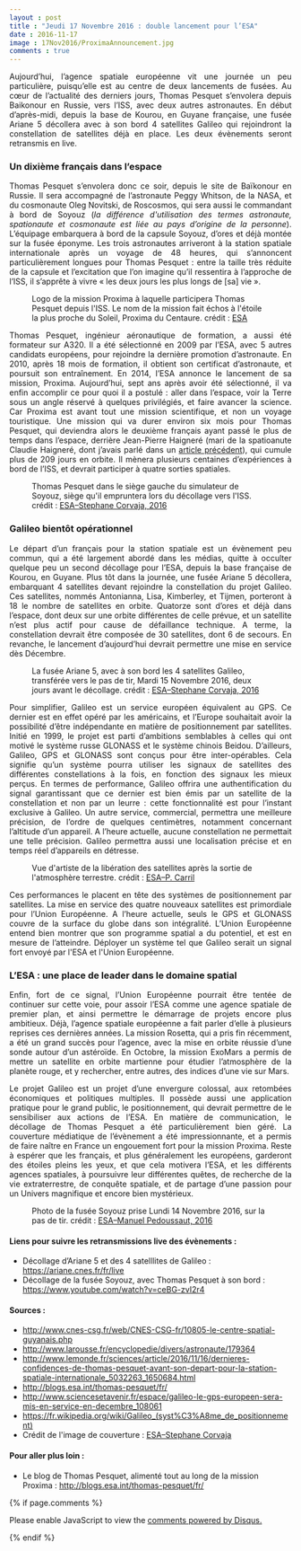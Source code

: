 ```yaml
---
layout : post
title : "Jeudi 17 Novembre 2016 : double lancement pour l’ESA"
date : 2016-11-17
image : 17Nov2016/ProximaAnnouncement.jpg
comments : true
---
```


<p class="intro" style="text-align: justify;"><span class="dropcap">A</span>ujourd’hui, l’agence spatiale européenne vit une journée un peu particulière, puisqu’elle est au centre de deux lancements de fusées. Au cœur de l’actualité des derniers jours, Thomas Pesquet s’envolera depuis Baikonour en Russie, vers l’ISS, avec deux autres astronautes. En début d’après-midi, depuis la base de Kourou, en Guyane française, une fusée Ariane 5 décollera avec à son bord 4 satellites Galileo qui rejoindront la constellation de satellites déjà en place. Les deux évènements seront retransmis en live.</p>

### Un dixième français dans l’espace

<p style="text-align: justify;">Thomas Pesquet s’envolera donc ce soir, depuis le site de Baïkonour en Russie. Il sera accompagné de l’astronaute Peggy Whitson, de la NASA, et du cosmonaute Oleg Novitski, de Roscosmos, qui sera aussi le commandant à bord de Soyouz (<em>la différence d'utilisation des termes astronaute, spationaute et cosmonaute est liée au pays d’origine de la personne</em>). L’équipage embarquera à bord de la capsule Soyouz, d’ores et déjà montée sur la fusée éponyme. Les trois astronautes arriveront à la station spatiale internationale après un voyage de 48 heures, qui s’annoncent particulièrement longues pour Thomas Pesquet : entre la taille très réduite de la capsule et l’excitation que l’on imagine qu’il ressentira à l’approche de l’ISS, il s’apprête à vivre « les deux jours les plus longs de [sa] vie ».</p>

<figure>
	<img src="{{ '/assets/img/17Nov2016/ProximaLogo.jpg' | prepend: site.baseurl }}" alt=""> 
	<figcaption>Logo de la mission Proxima à laquelle participera Thomas Pesquet depuis l'ISS. Le nom de la mission fait échos à l'étoile la plus proche du Soleil, Proxima du Centaure. crédit : <a href="http://www.esa.int/spaceinimages/Images/2015/11/Proxima_mission_logo">ESA</a></figcaption>
</figure>

<p style="text-align: justify;">Thomas Pesquet, ingénieur aéronautique de formation, a aussi été formateur sur A320. Il a été sélectionné en 2009 par l’ESA, avec 5 autres candidats européens, pour rejoindre la dernière promotion d’astronaute. En 2010, après 18 mois de formation, il obtient son certificat d’astronaute, et poursuit son entraînement. En 2014, l’ESA annonce le lancement de sa mission, Proxima. Aujourd’hui, sept ans après avoir été sélectionné, il va enfin accomplir ce pour quoi il a postulé : aller dans l’espace, voir la Terre sous un angle réservé à quelques privilégiés, et faire avancer la science. Car Proxima est avant tout une mission scientifique, et non un voyage touristique. Une mission qui va durer environ six mois pour Thomas Pesquet, qui deviendra alors le deuxième français ayant passé le plus de temps dans l’espace, derrière Jean-Pierre Haigneré (mari de la spatioanute Claudie Haigneré, dont j’avais parlé dans un <a href="http://www.charlesgabouleaud.fr/blog/village-lunaire-utopie-ou-realite/">article précédent</a>), qui cumule plus de 209 jours en orbite. Il mènera plusieurs centaines d’expériences à bord de l’ISS, et devrait participer à quatre sorties spatiales.</p>

<figure>
	<img src="{{ '/assets/img/17Nov2016/ThomasPesquetTraining.jpg' | prepend: site.baseurl }}" alt=""> 
	<figcaption>Thomas Pesquet dans le siège gauche du simulateur de Soyouz, siège qu'il empruntera lors du décollage vers l'ISS. crédit : <a href="http://www.esa.int/spaceinimages/Images/2016/10/Thomas_Pesquet_during_training_at_GCTC2">ESA–Stephane Corvaja, 2016</a></figcaption>
</figure>

### Galileo bientôt opérationnel

<p style="text-align: justify;">Le départ d’un français pour la station spatiale est un évènement peu commun, qui a été largement abordé dans les médias, quitte à occulter quelque peu un second décollage pour l’ESA, depuis la base française de Kourou, en Guyane. Plus tôt dans la journée, une fusée Ariane 5 décollera, embarquant 4 satellites devant rejoindre la constellation du projet Galileo. Ces satellites, nommés Antonianna, Lisa, Kimberley, et Tijmen, porteront à 18 le nombre de satellites en orbite. Quatorze sont d’ores et déjà dans l’espace, dont deux sur une orbite différentes de celle prévue, et un satellite n’est plus actif pour cause de défaillance technique. A terme, la constellation devrait être composée de 30 satellites, dont 6 de secours. En revanche, le lancement d’aujourd’hui devrait permettre une mise en service dès Décembre.</p>

<figure>
	<img src="{{ '/assets/img/17Nov2016/Ariane5.jpg' | prepend: site.baseurl }}" alt=""> 
	<figcaption>La fusée Ariane 5, avec à son bord les 4 satellites Galileo, transférée vers le pas de tir, Mardi 15 Novembre 2016, deux jours avant le décollage. crédit : <a href="http://www.esa.int/spaceinimages/Images/2016/11/Transfer_of_Ariane_5_flight_VA233_from_the_BAF_to_the_launch_pad22">ESA–Stephane Corvaja, 2016</a></figcaption>
</figure>

<p style="text-align: justify;">Pour simplifier, Galileo est un service européen équivalent au GPS. Ce dernier est en effet opéré par les américains, et l’Europe souhaitait avoir la possibilité d’être indépendante en matière de positionnement par satellites. Initié en 1999, le projet est parti d’ambitions semblables à celles qui ont motivé le système russe GLONASS et le système chinois Beidou. D’ailleurs, Galileo, GPS et GLONASS sont conçus pour être inter-opérables. Cela signifie qu’un système pourra utiliser les signaux de satellites des différentes constellations à la fois, en fonction des signaux les mieux perçus. En termes de performance, Galileo offrira une authentification du signal garantissant que ce dernier est bien émis par un satellite de la constellation et non par un leurre : cette fonctionnalité est pour l’instant exclusive à Galileo. Un autre service, commercial, permettra une meilleure précision, de l’ordre de quelques centimètres, notamment concernant l’altitude d’un appareil. A l’heure actuelle, aucune constellation ne permettait une telle précision. Galileo permettra aussi une localisation précise et en temps réel d’appareils en détresse.</p>

<figure>
	<img src="{{ '/assets/img/17Nov2016/GalileoDeployment.jpg' | prepend: site.baseurl }}" alt=""> 
	<figcaption>Vue d'artiste de la libération des satellites après la sortie de l'atmosphère terrestre. crédit : <a href="http://www.esa.int/spaceinimages/Images/2016/11/Quad_satellites_see_space">ESA–P. Carril</a></figcaption>
</figure>

<p style="text-align: justify;">Ces performances le placent en tête des systèmes de positionnement par satellites. La mise en service des quatre nouveaux satellites est primordiale pour l’Union Européenne. A l’heure actuelle, seuls le GPS et GLONASS couvre de la surface du globe dans son intégralité. L’Union Européenne entend bien montrer que son programme spatial a du potentiel, et est en mesure de l’atteindre. Déployer un système tel que Galileo serait un signal fort envoyé par l'ESA et l'Union Européenne.</p>

### L’ESA : une place de leader dans le domaine spatial

<p style="text-align: justify;">Enfin, fort de ce signal, l’Union Européenne pourrait être tentée de continuer sur cette voie, pour assoir l’ESA comme une agence spatiale de premier plan, et ainsi permettre le démarrage de projets encore plus ambitieux. Déjà, l’agence spatiale européenne a fait parler d’elle à plusieurs reprises ces dernières années. La mission Rosetta, qui a pris fin récemment, a été un grand succès pour l’agence, avec la mise en orbite réussie d’une sonde autour d’un astéroïde. En Octobre, la mission ExoMars a permis de mettre un satellite en orbite martienne pour étudier l’atmosphère de la planète rouge, et y rechercher, entre autres, des indices d’une vie sur Mars.</p>

<p style="text-align: justify;">Le projet Galileo est un projet d’une envergure colossal, aux retombées économiques et politiques multiples. Il possède aussi une application pratique pour le grand public, le positionnement, qui devrait permettre de le sensibiliser aux actions de l’ESA. En matière de communication, le décollage de Thomas Pesquet a été particulièrement bien géré. La couverture médiatique de l’évènement a été impressionnante, et a permis de faire naître en France un engouement fort pour la mission Proxima. Reste à espérer que les français, et plus généralement les européens, garderont des étoiles pleins les yeux, et que cela motivera l’ESA, et les différents agences spatiales, à poursuivre leur différentes quêtes, de recherche de la vie extraterrestre, de conquête spatiale, et de partage d’une passion pour un Univers magnifique et encore bien mystérieux.</p>

<figure>
	<img src="{{ '/assets/img/17Nov2016/SoyouzRocket.jpg' | prepend: site.baseurl }}" alt=""> 
	<figcaption>Photo de la fusée Soyouz prise Lundi 14 Novembre 2016, sur la pas de tir. crédit : <a href="http://www.esa.int/spaceinimages/Images/2016/11/Ready_for_launch">ESA–Manuel Pedoussaut, 2016</a></figcaption>
</figure>

#### Liens pour suivre les retransmissions live des évènements : 
* Décollage d’Ariane 5 et des 4 satelllites de Galileo : <a href ="https://ariane.cnes.fr/fr/live">https://ariane.cnes.fr/fr/live</a>
* Décollage de la fusée Soyouz, avec Thomas Pesquet à son bord : <a href="https://www.youtube.com/watch?v=ceBG-zvI2r4">https://www.youtube.com/watch?v=ceBG-zvI2r4</a>

#### Sources :
* <a href="http://www.cnes-csg.fr/web/CNES-CSG-fr/10805-le-centre-spatial-guyanais.php">http://www.cnes-csg.fr/web/CNES-CSG-fr/10805-le-centre-spatial-guyanais.php</a>
* <a href="http://www.larousse.fr/encyclopedie/divers/astronaute/179364">http://www.larousse.fr/encyclopedie/divers/astronaute/179364</a>
* <a href="http://www.lemonde.fr/sciences/article/2016/11/16/dernieres-confidences-de-thomas-pesquet-avant-son-depart-pour-la-station-spatiale-internationale_5032263_1650684.html">http://www.lemonde.fr/sciences/article/2016/11/16/dernieres-confidences-de-thomas-pesquet-avant-son-depart-pour-la-station-spatiale-internationale_5032263_1650684.html</a>
* <a href="http://blogs.esa.int/thomas-pesquet/fr/">http://blogs.esa.int/thomas-pesquet/fr/</a>
* <a href="http://www.sciencesetavenir.fr/espace/galileo-le-gps-europeen-sera-mis-en-service-en-decembre_108061">http://www.sciencesetavenir.fr/espace/galileo-le-gps-europeen-sera-mis-en-service-en-decembre_108061</a>
* <a href="https://fr.wikipedia.org/wiki/Galileo_(syst%C3%A8me_de_positionnement)">https://fr.wikipedia.org/wiki/Galileo_(syst%C3%A8me_de_positionnement)</a>
* Crédit de l'image de couverture : <a href=" http://www.esa.int/spaceinimages/Images/2015/11/Proxima_announcement3">ESA–Stephane Corvaja</a>

#### Pour aller plus loin : 
* Le blog de Thomas Pesquet, alimenté tout au long de la mission Proxima : <a href="http://blogs.esa.int/thomas-pesquet/fr/">http://blogs.esa.int/thomas-pesquet/fr/</a>

{% if page.comments %}
<div id="disqus_thread"></div>
<script>

/**
 *  RECOMMENDED CONFIGURATION VARIABLES: EDIT AND UNCOMMENT THE SECTION BELOW TO INSERT DYNAMIC VALUES FROM YOUR PLATFORM OR CMS.
 *  LEARN WHY DEFINING THESE VARIABLES IS IMPORTANT: https://disqus.com/admin/universalcode/#configuration-variables */
/*
var disqus_config = function () {
    this.page.url = http://www.charlesgabouleaud.fr/blog/17-Novembre-2016-double-decollage-esa/;  // Replace PAGE_URL with your page's canonical URL variable
    this.page.identifier = PAGE_IDENTIFIER; // Replace PAGE_IDENTIFIER with your page's unique identifier variable
};
*/
(function() { // DON'T EDIT BELOW THIS LINE
    var d = document, s = d.createElement('script');
    s.src = '//charlesgabouleaud-fr.disqus.com/embed.js';
    s.setAttribute('data-timestamp', +new Date());
    (d.head || d.body).appendChild(s);
})();
</script>
<noscript>Please enable JavaScript to view the <a href="https://disqus.com/?ref_noscript">comments powered by Disqus.</a></noscript>
                                    
{% endif %}

